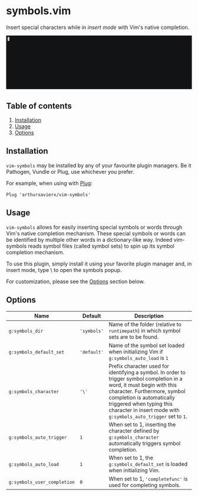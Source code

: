 # symbols.vim

Insert special characters while in _insert mode_ with Vim's native completion.

![Screencast](https://raw.githubusercontent.com/arthurxavierx/vim-symbols/master/vim-symbols.gif)

## Table of contents

1. [Installation](#installation)
1. [Usage](#usage)
1. [Options](#options)

## Installation

`vim-symbols` may be installed by any of your favourite plugin managers. Be it Pathogen, Vundle or Plug, use whichever you prefer.

For example, when using with [Plug](https://github.com/junegunn/vim-plug):

```vim
Plug 'arthurxavierx/vim-symbols'
```

## Usage

`vim-symbols` allows for easily inserting special symbols or words through Vim's
native completion mechanism. These special symbols or words can be identified
by multiple other words in a dictionary-like way. Indeed vim-symbols reads
symbol files (called symbol sets) to spin up its symbol completion mechanism.

To use this plugin, simply install it using your favorite plugin manager and,
in insert mode, type \ to open the symbols popup.

For customization, please see the [Options](#options) section below.

## Options

 Name | Default | Description
------|---------|-------------
`g:symbols_dir` | `'symbols'` | Name of the folder (relative to `runtimepath`) in which symbol sets are to be found.
`g:symbols_default_set` | `'default'` | Name of the symbol set loaded when initializing Vim if `g:symbols_auto_load` is `1`
`g:symbols_character` | `'\'` | Prefix character used for identifying a symbol. In order to trigger symbol completion in a word, it must begin with this character. Furthermore, symbol completion is automatically triggered when typing this character in insert mode with `g:symbols_auto_trigger` set to `1`.
`g:symbols_auto_trigger` | `1` | When set to 1, inserting the character defined by `g:symbols_character` automatically triggers symbol completion.
`g:symbols_auto_load` | `1` | When set to 1, the `g:symbols_default_set` is loaded when initializing Vim.
`g:symbols_user_completion` | `0` | When set to 1, `'completefunc'` is used for completing symbols.
